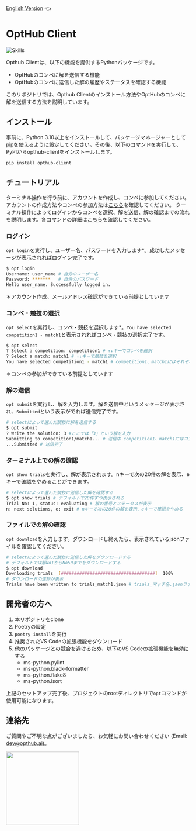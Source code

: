 [English Version](https://github.com/opthub-org/opthub-client) 👈

# OptHub Client

![Skills](https://skillicons.dev/icons?i=py,graphql,docker,vscode,github)

Opthub Clientは、以下の機能を提供するPythonパッケージです。

- OptHubのコンペに解を送信する機能
- OptHubのコンペに送信した解の履歴やステータスを確認する機能

このリポジトリでは、Opthub Clientのインストール方法やOptHubのコンペに解を送信する方法を説明しています。

## インストール

事前に、Python 3.10以上をインストールして、パッケージマネージャーとしてpipを使えるように設定してください。その後、以下のコマンドを実行して、PyPIからopthub-clientをインストールします。

```bash
pip install opthub-client
```

## チュートリアル

<!-- ここを変更する際にはnotionのチュートリアルも変更する必要あり -->
ターミナル操作を行う前に、アカウントを作成し、コンペに参加してください。アカウントの作成方法やコンペの参加方法は[こちら](https://opthub.notion.site/1b96e2f4e9424db0934f297ee0351403?pvs=4)を確認してください。
ターミナル操作によってログインからコンペを選択、解を送信、解の確認までの流れを説明します。各コマンドの詳細は[こちら](https://opthub.notion.site/OptHub-Client-1fec52032bca4cdda14d5a28c0028952?pvs=4)を確認してください。
<!-- TODO: URLを挿入 -->

### ログイン

`opt login`を実行し、ユーザー名、パスワードを入力します*。成功したメッセージが表示されればログイン完了です。
```bash
$ opt login
Username: user_name # 自分のユーザー名
Password: *******   # 自分のパスワード
Hello user_name. Successfully logged in.
```
＊アカウント作成、メールアドレス確認ができている前提としています

### コンペ・競技の選択

`opt select`を実行し、コンペ・競技を選択します*。`You have selected competition1 - match1`と表示されればコンペ・競技の選択完了です。
```bash
$ opt select
? Select a competition: competition1 # ↑↓キーでコンペを選択
? Select a match: match1 # ↑↓キーで競技を選択
You have selected competition1 - match1 # competition1、match1にはそれぞれコンペ名、競技名が入る
```
＊コンペの参加ができている前提としています

### 解の送信

`opt submit`を実行し、解を入力します。解を送信中というメッセージが表示され、`Submitted`という表示がでれば送信完了です。

```bash
# selectによって選んだ競技に解を送信する 
$ opt submit
? Write the solution: 3 #ここでは「3」という解を入力 
Submitting to competition1/match1... # 送信中 competition1、match1にはコンペ名、競技名が表示されている
...Submitted # 送信完了
```

### ターミナル上での解の確認

`opt show trials`を実行し、解が表示されます。nキーで次の20件の解を表示、eキーで確認をやめることができます。
```bash
# selectによって選んだ競技に送信した解を確認する 
$ opt show trials # デフォルトで20件ずつ表示される
Trial No: 1, status: evaluating # 解の番号とステータスが表示
n: next solutions, e: exit # nキーで次の20件の解を表示、eキーで確認をやめる
```

### ファイルでの解の確認

`opt download`を入力します。ダウンロードし終えたら、表示されているjsonファイルを確認してください。

```bash
# selectによって選んだ競技に送信した解をダウンロードする
# デフォルトでは解No1からNo50までをダウンロードする
$ opt download
Downloading trials  [####################################]  100%
# ダウンロードの進捗が表示
Trials have been written to trials_match1.json # trials_マッチ名.jsonファイルがダウンロードされる
```

## 開発者の方へ
1. 本リポジトリをclone
2. Poetryの設定
3. `poetry install`を実行
4. 推奨されたVS Codeの拡張機能をダウンロード
5. 他のパッケージとの競合を避けるため、以下のVS Codeの拡張機能を無効にする
    - ms-python.pylint
    - ms-python.black-formatter
    - ms-python.flake8
    - ms-python.isort

上記のセットアップ完了後、プロジェクトのrootディレクトリで`opt`コマンドが使用可能になります。

## 連絡先 <a id="Contact"></a>

ご質問やご不明な点がございましたら、お気軽にお問い合わせください (Email: dev@opthub.ai)。

<img src="https://opthub.ai/assets/images/logo.svg" width="200">

